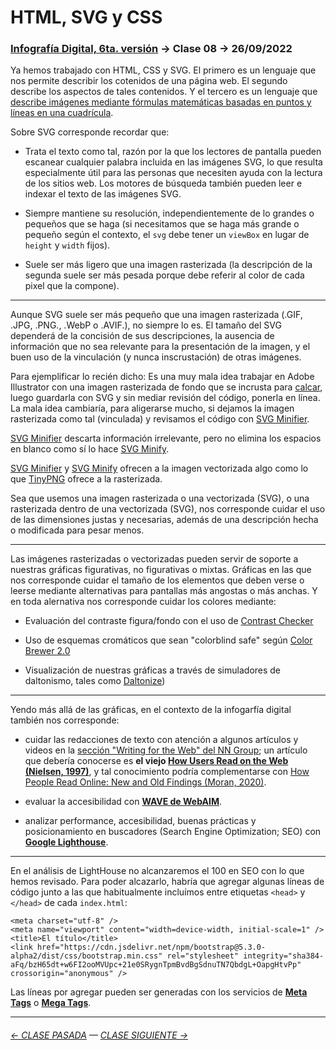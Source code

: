 # HTML, SVG y CSS

### [Infografía Digital, 6ta. versión](https://github.com/profesorfaco/dno075-2023-1#readme) → Clase 08 → 26/09/2022

Ya hemos trabajado con HTML, CSS y SVG. El primero es un lenguaje que nos permite describir los cotenidos de una página web. El segundo describe los aspectos de tales contenidos. Y el tercero es un lenguaje que [describe imágenes mediante fórmulas matemáticas basadas en puntos y líneas en una cuadrícula](https://www.adobe.com/cl/creativecloud/file-types/image/vector/svg-file.html). 

Sobre SVG corresponde recordar que:

- Trata el texto como tal, razón por la que los lectores de pantalla pueden escanear cualquier palabra incluida en las imágenes SVG, lo que resulta especialmente útil para las personas que necesiten ayuda con la lectura de los sitios web. Los motores de búsqueda también pueden leer e indexar el texto de las imágenes SVG.

- Siempre mantiene su resolución, independientemente de lo grandes o pequeños que se haga (si necesitamos que se haga más grande o pequeño según el contexto, el `svg` debe tener un `viewBox` en lugar de `height` y `width` fijos).

- Suele ser más ligero que una imagen rasterizada (la descripción de la segunda suele ser más pesada porque debe referir al color de cada pixel que la compone).
 
- - - - - - - - - -

Aunque SVG suele ser más pequeño que una imagen rasterizada (.GIF, .JPG, .PNG., .WebP o .AVIF.), no siempre lo es. El tamaño del SVG dependerá de la concisión de sus descripciones, la ausencia de información que no sea relevante para la presentación de la imagen, y el buen uso de la vinculación (y nunca inscrustación) de otras imágenes.

Para ejemplificar lo recién dicho: Es una muy mala idea trabajar en Adobe Illustrator con una imagen rasterizada de fondo que se incrusta para [calcar](https://helpx.adobe.com/cl/illustrator/using/image-trace.html), luego guardarla con SVG y sin mediar revisión del código, ponerla en línea. La mala idea cambiaría, para aligerarse mucho, si dejamos la imagen rasterizada como tal (vinculada) y revisamos el código con [SVG Minifier](https://www.svgminify.com/).

[SVG Minifier](https://www.svgminify.com/) descarta información irrelevante, pero no elimina los espacios en blanco como sí lo hace [SVG Minify](https://coderstoolbox.online/toolbox/svg-minify).

[SVG Minifier](https://www.svgminify.com/) y [SVG Minify](https://coderstoolbox.online/toolbox/svg-minify) ofrecen a la imagen vectorizada algo como lo que [TinyPNG](https://tinypng.com/) ofrece a la rasterizada.

Sea que usemos una imagen rasterizada o una vectorizada (SVG), o una rasterizada dentro de una vectorizada (SVG), nos corresponde cuidar el uso de las dimensiones justas y necesarias, además de una descripción hecha o modificada para pesar menos.

- - - - - - - - - -

Las imágenes rasterizadas o vectorizadas pueden servir de soporte a nuestras gráficas figurativas, no figurativas o mixtas. Gráficas en las que nos corresponde cuidar el tamaño de los elementos que deben verse o leerse mediante alternativas para pantallas más angostas o más anchas. Y en toda alernativa nos corresponde cuidar los colores mediante: 

- Evaluación del contraste figura/fondo con el uso de [Contrast Checker](https://webaim.org/resources/contrastchecker/)
 
- Uso de esquemas cromáticos que sean "colorblind safe" según [Color Brewer 2.0](https://colorbrewer2.org/) 

- Visualización de nuestras gráficas a través de simuladores de daltonismo, tales como [Daltonize](https://chrome.google.com/webstore/detail/daltonize/obcnmdgpjakcffkcjnonpdlainhphpgh))

- - - - - - - - - -

Yendo más allá de las gráficas, en el contexto de la infogarfía digital también nos corresponde:

- cuidar las redacciones de texto con atención a algunos artículos y videos en la [sección "Writing for the Web" del NN Group](https://www.nngroup.com/topic/writing-web/); un artículo que debería conocerse es **el viejo [How Users Read on the Web (Nielsen, 1997)](https://www.nngroup.com/articles/how-users-read-on-the-web/)**, y tal conocimiento podría complementarse con [How People Read Online: New and Old Findings (Moran, 2020)](https://www.nngroup.com/articles/how-people-read-online/). 

- evaluar la accesibilidad con **[WAVE de WebAIM](https://wave.webaim.org/)**.

- analizar performance, accesibilidad, buenas prácticas y posicionamiento en buscadores (Search Engine Optimization; SEO) con **[Google Lighthouse](https://blog.interdominios.com/google-lighthouse/)**.

- - - - - - - - - -

En el análisis de LightHouse no alcanzaremos el 100 en SEO con lo que hemos revisado. Para poder alcazarlo, habría que agregar algunas líneas de código junto a las que habitualmente incluímos entre etiquetas `<head>` y `</head>` de cada `index.html`:

```
<meta charset="utf-8" />
<meta name="viewport" content="width=device-width, initial-scale=1" />
<title>El título</title>
<link href="https://cdn.jsdelivr.net/npm/bootstrap@5.3.0-alpha2/dist/css/bootstrap.min.css" rel="stylesheet" integrity="sha384-aFq/bzH65dt+w6FI2ooMVUpc+21e0SRygnTpmBvdBgSdnuTN7QbdgL+OapgHtvPp" crossorigin="anonymous" />
```

Las líneas por agregar pueden ser generadas con los servicios de **[Meta Tags](https://metatags.io/)** o **[Mega Tags](https://megatags.co/)**. 

- - - - - - - - - - - - -


###### [← CLASE PASADA](https://github.com/profesorfaco/dno075-2023-1/tree/main/clase-07) — [CLASE SIGUIENTE →](https://github.com/profesorfaco/dno075-2023-1/tree/main/clase-10) 
